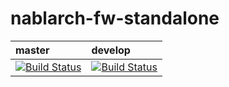# nablarch-fw-standalone 

| master | develop |
|:-----------|:------------|
|[![Build Status](https://travis-ci.org/nablarch/nablarch-fw-standalone.svg?branch=master)](https://travis-ci.org/nablarch/nablarch-fw-standalone)|[![Build Status](https://travis-ci.org/nablarch/nablarch-fw-standalone.svg?branch=develop)](https://travis-ci.org/nablarch/nablarch-fw-standalone)|
